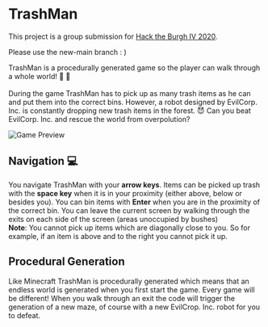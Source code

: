 # TrashMan
This project is a group submission for [Hack the Burgh IV 2020](https://my.2020.hacktheburgh.com/).

Please use the new-main branch : )

TrashMan is a procedurally generated game so the player can walk through a whole world!  :deciduous_tree:  :construction_worker: <br><br>
During the game TrashMan has to pick up as many trash items as he can and put them into the correct bins. 
However, a robot designed by EvilCorp. Inc. is constantly dropping new trash items in the forest. :smiling_imp:
Can you beat EvilCorp. Inc. and rescue the world from overpolution? 

![Game Preview](/image/gallery3.png)

## Navigation :computer:
You navigate TrashMan with your **arrow keys**. Items can be picked up trash with the **space key** when it is in your proximity 
(either above, below or besides you). You can bin items with **Enter** when you are in the proximity of the correct bin. 
You can leave the current screen by walking through the exits on each side of the screen (areas unoccupied by bushes) <br>
**Note**: You cannot pick up items which are diagonally close to you. So for example, if an item is above and to the right you cannot pick it up.

## Procedural Generation
Like Minecraft TrashMan is procedurally generated which means that an endless world is generated when you first start the game. 
Every game will be different! When you walk through an exit the code will trigger the generation of a new maze, of course with a new EvilCrop. Inc. robot
for you to defeat.
